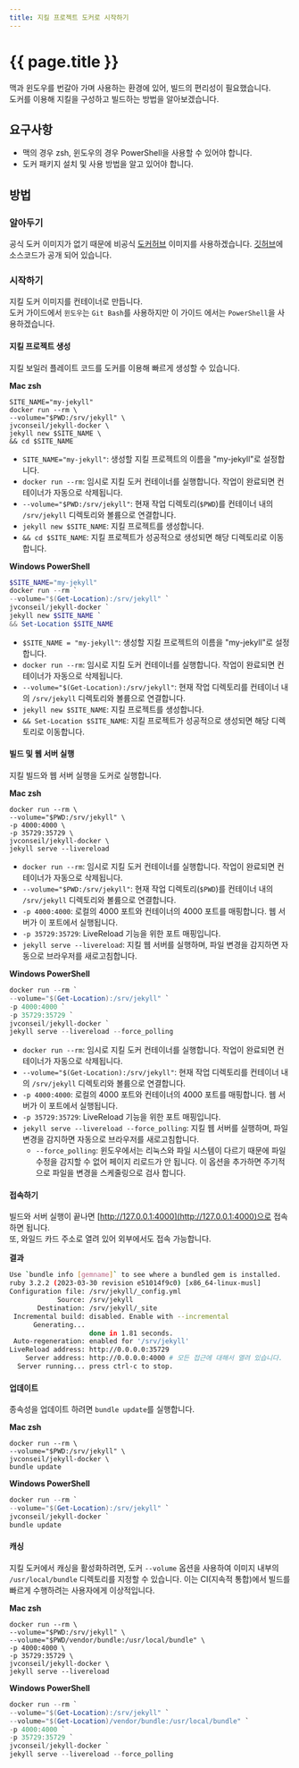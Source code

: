 ```yaml
---
title: 지킬 프로젝트 도커로 시작하기
---
```

# {{ page.title }}
맥과 윈도우를 번갈아 가며 사용하는 환경에 있어, 빌드의 편리성이 필요했습니다.  
도커를 이용해 지킬을 구성하고 빌드하는 방법을 알아보겠습니다.

## 요구사항
- 맥의 경우 zsh, 윈도우의 경우 PowerShell을 사용할 수 있어야 합니다.
- 도커 패키지 설치 및 사용 방법을 알고 있어야 합니다.

## 방법
### 알아두기

공식 도커 이미지가 없기 때문에 비공식 [도커허브](https://hub.docker.com/r/jvconseil/jekyll-docker) 이미지를 사용하겠습니다. [깃허브](https://github.com/JV-conseil/jekyll-docker)에 소스코드가 공개 되어 있습니다.

### 시작하기
지킬 도커 이미지를 컨테이너로 만듭니다.  
도커 가이드에서 `윈도우`는 `Git Bash`를 사용하지만 이 가이드 에서는 `PowerShell`을 사용하겠습니다.

<!-- 0. 디렉토리 생성

    지킬 프로젝트를 구성할 디렉토리를 만들고 이동합니다.
    
    - __Mac zsh__
    ```shell
    mkdir -p "$HOME/Projects" \
    && cd "$_"
    ```

    - __Windows PowerShell__
    ```powershell
    New-Item -ItemType Directory `
    -Path "$HOME\Projects" `
    | Set-Location
    ``` -->

#### 지킬 프로젝트 생성
지킬 보일러 플레이트 코드를 도커를 이용해 빠르게 생성할 수 있습니다.

__Mac zsh__
```shell
SITE_NAME="my-jekyll"
docker run --rm \
--volume="$PWD:/srv/jekyll" \
jvconseil/jekyll-docker \
jekyll new $SITE_NAME \
&& cd $SITE_NAME
```
- `SITE_NAME="my-jekyll"`: 생성할 지킬 프로젝트의 이름을 "my-jekyll"로 설정합니다.
- `docker run --rm`: 임시로 지킬 도커 컨테이너를 실행합니다. 작업이 완료되면 컨테이너가 자동으로 삭제됩니다.
- `--volume="$PWD:/srv/jekyll"`: 현재 작업 디렉토리(`$PWD`)를 컨테이너 내의 `/srv/jekyll` 디렉토리와 볼륨으로 연결합니다.
- `jekyll new $SITE_NAME`: 지킬 프로젝트를 생성합니다.
- `&& cd $SITE_NAME`: 지킬 프로젝트가 성공적으로 생성되면 해당 디렉토리로 이동합니다.


__Windows PowerShell__
```powershell
$SITE_NAME="my-jekyll"
docker run --rm `
--volume="$(Get-Location):/srv/jekyll" `
jvconseil/jekyll-docker `
jekyll new $SITE_NAME `
&& Set-Location $SITE_NAME
```
- `$SITE_NAME = "my-jekyll"`: 생성할 지킬 프로젝트의 이름을 "my-jekyll"로 설정합니다.
- `docker run --rm`: 임시로 지킬 도커 컨테이너를 실행합니다. 작업이 완료되면 컨테이너가 자동으로 삭제됩니다.
- `--volume="$(Get-Location):/srv/jekyll"`: 현재 작업 디렉토리를 컨테이너 내의 `/srv/jekyll` 디렉토리와 볼륨으로 연결합니다.
- `jekyll new $SITE_NAME`: 지킬 프로젝트를 생성합니다.
- `&& Set-Location $SITE_NAME`: 지킬 프로젝트가 성공적으로 생성되면 해당 디렉토리로 이동합니다.

#### 빌드 및 웹 서버 실행
지킬 빌드와 웹 서버 실행을 도커로 실행합니다.

__Mac zsh__
```shell
docker run --rm \
--volume="$PWD:/srv/jekyll" \
-p 4000:4000 \
-p 35729:35729 \
jvconseil/jekyll-docker \
jekyll serve --livereload
```
- `docker run --rm`: 임시로 지킬 도커 컨테이너를 실행합니다. 작업이 완료되면 컨테이너가 자동으로 삭제됩니다.
- `--volume="$PWD:/srv/jekyll"`: 현재 작업 디렉토리(`$PWD`)를 컨테이너 내의 `/srv/jekyll` 디렉토리와 볼륨으로 연결합니다.
- `-p 4000:4000`: 로컬의 4000 포트와 컨테이너의 4000 포트를 매핑합니다. 웹 서버가 이 포트에서 실행됩니다.
- `-p 35729:35729`: LiveReload 기능을 위한 포트 매핑입니다.
- `jekyll serve --livereload`: 지킬 웹 서버를 실행하며, 파일 변경을 감지하면 자동으로 브라우저를 새로고침합니다.

__Windows PowerShell__
```powershell
docker run --rm `
--volume="$(Get-Location):/srv/jekyll" `
-p 4000:4000 `
-p 35729:35729 `
jvconseil/jekyll-docker `
jekyll serve --livereload --force_polling
```
- `docker run --rm`: 임시로 지킬 도커 컨테이너를 실행합니다. 작업이 완료되면 컨테이너가 자동으로 삭제됩니다.
- `--volume="$(Get-Location):/srv/jekyll"`: 현재 작업 디렉토리를 컨테이너 내의 `/srv/jekyll` 디렉토리와 볼륨으로 연결합니다.
- `-p 4000:4000`: 로컬의 4000 포트와 컨테이너의 4000 포트를 매핑합니다. 웹 서버가 이 포트에서 실행됩니다.
- `-p 35729:35729`: LiveReload 기능을 위한 포트 매핑입니다.
- `jekyll serve --livereload --force_polling`: 지킬 웹 서버를 실행하며, 파일 변경을 감지하면 자동으로 브라우저를 새로고침합니다.  
  - `--force_polling`: 윈도우에서는 리눅스와 파일 시스템이 다르기 때문에 파일 수정을 감지할 수 없어 페이지 리로드가 안 됩니다. 이 옵션을 추가하면 주기적으로 파일을 변경을 스케줄링으로 검사 합니다. 

#### 접속하기

빌드와 서버 실행이 끝나면 [http://127.0.0.1:4000](http://127.0.0.1:4000)으로 접속하면 됩니다.  
또, 와일드 카드 주소로 열려 있어 외부에서도 접속 가능합니다.

__결과__ 
```sh
Use `bundle info [gemname]` to see where a bundled gem is installed.
ruby 3.2.2 (2023-03-30 revision e51014f9c0) [x86_64-linux-musl]
Configuration file: /srv/jekyll/_config.yml
            Source: /srv/jekyll
       Destination: /srv/jekyll/_site
 Incremental build: disabled. Enable with --incremental
      Generating...
                    done in 1.81 seconds.
 Auto-regeneration: enabled for '/srv/jekyll'
LiveReload address: http://0.0.0.0:35729
    Server address: http://0.0.0.0:4000 # 모든 접근에 대해서 열려 있습니다.
  Server running... press ctrl-c to stop.
```

#### 업데이트
종속성을 업데이트 하려면 `bundle update`를 실행합니다.

__Mac zsh__
```shell
docker run --rm \
--volume="$PWD:/srv/jekyll" \
jvconseil/jekyll-docker \
bundle update
```

__Windows PowerShell__
```powershell
docker run --rm `
--volume="$(Get-Location):/srv/jekyll" `
jvconseil/jekyll-docker `
bundle update
```

#### 캐싱
지킬 도커에서 캐싱을 활성화하려면, 도커 `--volume` 옵션을 사용하여 이미지 내부의 `/usr/local/bundle` 디렉토리를 지정할 수 있습니다. 이는 CI(지속적 통합)에서 빌드를 빠르게 수행하려는 사용자에게 이상적입니다.

__Mac zsh__
```shell
docker run --rm \
--volume="$PWD:/srv/jekyll" \
--volume="$PWD/vendor/bundle:/usr/local/bundle" \
-p 4000:4000 \
-p 35729:35729 \
jvconseil/jekyll-docker \
jekyll serve --livereload
```

__Windows PowerShell__
```powershell
docker run --rm `
--volume="$(Get-Location):/srv/jekyll" `
--volume="$(Get-Location)/vendor/bundle:/usr/local/bundle" `
-p 4000:4000 `
-p 35729:35729 `
jvconseil/jekyll-docker `
jekyll serve --livereload --force_polling
```
